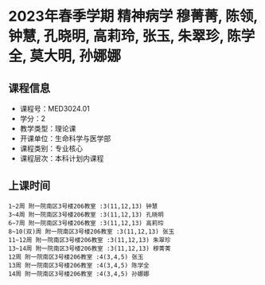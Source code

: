 # 2023年春季学期 精神病学 穆菁菁, 陈领, 钟慧, 孔晓明, 高莉玲, 张玉, 朱翠珍, 陈学全, 莫大明, 孙娜娜






## 课程信息

- 课程号：MED3024.01
- 学分：2
- 教学类型：理论课
- 开课单位：生命科学与医学部
- 课程类别：专业核心
- 课程层次：本科计划内课程

## 上课时间

```
1~2周 附一院南区3号楼206教室 :3(11,12,13) 钟慧
3~4周 附一院南区3号楼206教室 :3(11,12,13) 孔晓明
6~7周 附一院南区3号楼206教室 :3(11,12,13) 高莉玲
8~10(双)周 附一院南区3号楼206教室 :3(11,12,13) 张玉
11~12周 附一院南区3号楼206教室 :3(11,12,13) 朱翠珍
13~14周 附一院南区3号楼206教室 :3(11,12,13) 穆菁菁
12周 附一院南区3号楼206教室 :4(3,4,5) 张玉
13周 附一院南区3号楼206教室 :4(3,4,5) 陈学全
14周 附一院南区3号楼206教室 :4(3,4,5) 孙娜娜
```

